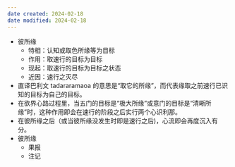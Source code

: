 ```yaml
---
date created: 2024-02-18
date modified: 2024-02-18
---
```

- 彼所缘
    - 特相：认知或取色所缘等为目标    
    - 作用：取速行的目标为目标
    - 现起：取速行的目标为目标之状态
    - 近因：速行之灭尽
- 直译巴利文 tadararamaoa 的意思是“取它的所缘”，而代表缘取之前速行已识知的目标为自己的目标。
- 在欲界心路过程里，当五门的目标是“极大所缘”或意门的目标是“清晰所缘”时，这种作用即会在速行的阶段之后实行两个心识利那。
- 在彼所缘之后（或当彼所缘没发生时即是速行之后)，心流即会再度沉入有分。
- 彼所缘
    - 果报
    - 注记
